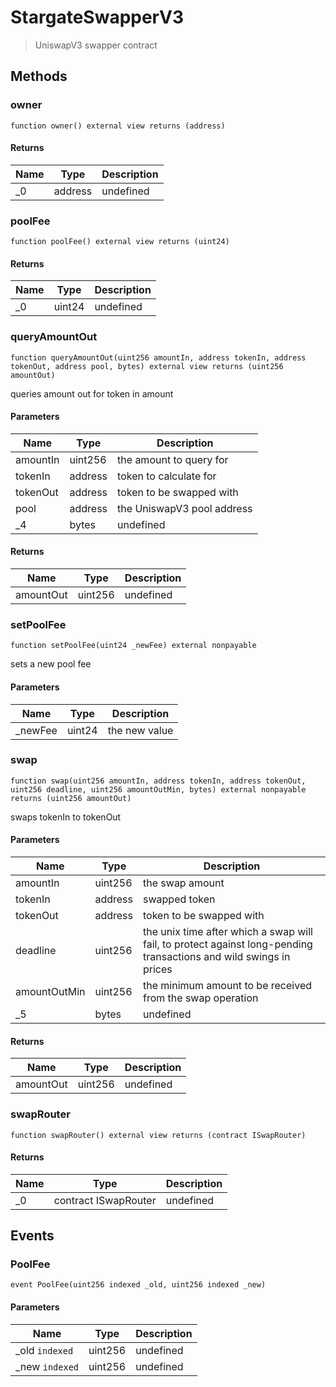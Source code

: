 # StargateSwapperV3



> UniswapV3 swapper contract





## Methods

### owner

```solidity
function owner() external view returns (address)
```






#### Returns

| Name | Type | Description |
|---|---|---|
| _0 | address | undefined |

### poolFee

```solidity
function poolFee() external view returns (uint24)
```






#### Returns

| Name | Type | Description |
|---|---|---|
| _0 | uint24 | undefined |

### queryAmountOut

```solidity
function queryAmountOut(uint256 amountIn, address tokenIn, address tokenOut, address pool, bytes) external view returns (uint256 amountOut)
```

queries amount out for token in amount



#### Parameters

| Name | Type | Description |
|---|---|---|
| amountIn | uint256 | the amount to query for |
| tokenIn | address | token to calculate for |
| tokenOut | address | token to be swapped with |
| pool | address | the UniswapV3 pool address |
| _4 | bytes | undefined |

#### Returns

| Name | Type | Description |
|---|---|---|
| amountOut | uint256 | undefined |

### setPoolFee

```solidity
function setPoolFee(uint24 _newFee) external nonpayable
```

sets a new pool fee



#### Parameters

| Name | Type | Description |
|---|---|---|
| _newFee | uint24 | the new value |

### swap

```solidity
function swap(uint256 amountIn, address tokenIn, address tokenOut, uint256 deadline, uint256 amountOutMin, bytes) external nonpayable returns (uint256 amountOut)
```

swaps tokenIn to tokenOut



#### Parameters

| Name | Type | Description |
|---|---|---|
| amountIn | uint256 | the swap amount |
| tokenIn | address | swapped token |
| tokenOut | address | token to be swapped with |
| deadline | uint256 | the unix time after which a swap will fail, to protect against long-pending transactions and wild swings in prices |
| amountOutMin | uint256 | the minimum amount to be received from the swap operation |
| _5 | bytes | undefined |

#### Returns

| Name | Type | Description |
|---|---|---|
| amountOut | uint256 | undefined |

### swapRouter

```solidity
function swapRouter() external view returns (contract ISwapRouter)
```






#### Returns

| Name | Type | Description |
|---|---|---|
| _0 | contract ISwapRouter | undefined |



## Events

### PoolFee

```solidity
event PoolFee(uint256 indexed _old, uint256 indexed _new)
```





#### Parameters

| Name | Type | Description |
|---|---|---|
| _old `indexed` | uint256 | undefined |
| _new `indexed` | uint256 | undefined |



